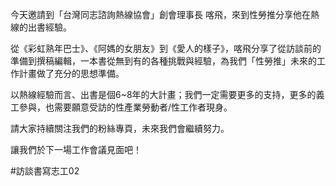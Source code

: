 ---
---
今天邀請到「台灣同志諮詢熱線協會」創會理事長 喀飛，來到性勞推分享他在熱線的出書經驗。

從《彩虹熟年巴士》、《阿媽的女朋友》到《愛人的樣子》，喀飛分享了從訪談前的準備到撰稿編輯，一本書從無到有的各種挑戰與經驗，為我們「性勞推」未來的工作計畫做了充分的思想準備。

以熱線經驗而言、出書是個6~8年的大計畫；我們一定需要更多的支持，更多的義工參與，也需要願意受訪的性產業勞動者/性工作者現身。

請大家持續關注我們的粉絲專頁，未來我們會繼續努力。

讓我們於下一場工作會議見面吧！

#訪談書寫志工02